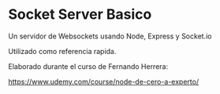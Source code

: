 # Socket Server Basico

Un servidor de Websockets usando Node, Express y Socket.io

Utilizado como referencia rapida.


Elaborado durante el curso de Fernando Herrera:

https://www.udemy.com/course/node-de-cero-a-experto/